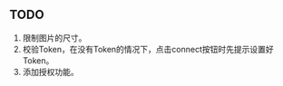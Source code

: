 TODO
--------------------------
1. 限制图片的尺寸。
1. 校验Token，在没有Token的情况下，点击connect按钮时先提示设置好Token。
1. 添加授权功能。
